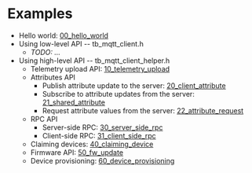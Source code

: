 # Examples

* Hello world: [00_hello_world](./tb_mqtt_client_helper/00_hello_world)
* Using low-level API -- tb_mqtt_client.h
  * *TODO: ...*
* Using high-level API -- tb_mqtt_client_helper.h
  * Telemetry upload API: [10_telemetry_upload](./tb_mqtt_client_helper/10_telemetry_upload)
  * Attributes API
    * Publish attribute update to the server: [20_client_attribute](./tb_mqtt_client_helper/20_client_attribute)
    * Subscribe to attribute updates from the server: [21_shared_attribute](./tb_mqtt_client_helper/21_shared_attribute)
    * Request attribute values from the server: [22_attribute_request](./tb_mqtt_client_helper/22_attribute_request)
  * RPC API
    * Server-side RPC: [30_server_side_rpc](./tb_mqtt_client_helper/30_server_side_rpc)
    * Client-side RPC: [31_client_side_rpc](./tb_mqtt_client_helper/31_client_side_rpc)
  * Claiming devices: [40_claiming_device](./tb_mqtt_client_helper/40_claiming_device)
  * Firmware API: [50_fw_update](./tb_mqtt_client_helper/50_fw_update)
  * Device provisioning: [60_device_provisioning](./tb_mqtt_client_helper/60_device_provisioning)
